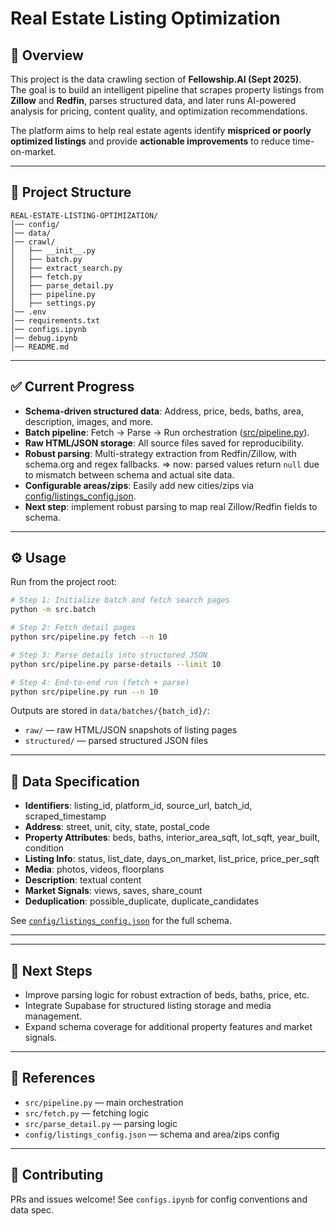 # Real Estate Listing Optimization

## 📌 Overview
This project is the data crawling section of **Fellowship.AI (Sept 2025)**.  
The goal is to build an intelligent pipeline that scrapes property listings from **Zillow** and **Redfin**, parses structured data, and later runs AI-powered analysis for pricing, content quality, and optimization recommendations.  

The platform aims to help real estate agents identify **mispriced or poorly optimized listings** and provide **actionable improvements** to reduce time-on-market.

---


## 📂 Project Structure
```
REAL-ESTATE-LISTING-OPTIMIZATION/
│── config/
│── data/
│── crawl/
│   ├── __init__.py
│   ├── batch.py
│   ├── extract_search.py
│   ├── fetch.py
│   ├── parse_detail.py
│   ├── pipeline.py
│   ├── settings.py
│── .env
│── requirements.txt
│── configs.ipynb
│── debug.ipynb
│── README.md
```

---

## ✅ Current Progress

- **Schema-driven structured data**: Address, price, beds, baths, area, description, images, and more.
- **Batch pipeline**: Fetch → Parse → Run orchestration ([src/pipeline.py](src/pipeline.py)).
- **Raw HTML/JSON storage**: All source files saved for reproducibility.
- **Robust parsing**: Multi-strategy extraction from Redfin/Zillow, with schema.org and regex fallbacks. => now: parsed values return `null` due to mismatch between schema and actual site data.  
- **Configurable areas/zips**: Easily add new cities/zips via [config/listings_config.json](config/listings_config.json).
- **Next step**: implement robust parsing to map real Zillow/Redfin fields to schema.


---

## ⚙️ Usage
Run from the project root:

```bash
# Step 1: Initialize batch and fetch search pages
python -m src.batch

# Step 2: Fetch detail pages
python src/pipeline.py fetch --n 10

# Step 3: Parse details into structured JSON
python src/pipeline.py parse-details --limit 10

# Step 4: End-to-end run (fetch + parse)
python src/pipeline.py run --n 10
```

Outputs are stored in `data/batches/{batch_id}/`:

- `raw/` — raw HTML/JSON snapshots of listing pages
- `structured/` — parsed structured JSON files

---

## 📑 Data Specification

- **Identifiers**: listing_id, platform_id, source_url, batch_id, scraped_timestamp
- **Address**: street, unit, city, state, postal_code
- **Property Attributes**: beds, baths, interior_area_sqft, lot_sqft, year_built, condition
- **Listing Info**: status, list_date, days_on_market, list_price, price_per_sqft
- **Media**: photos, videos, floorplans
- **Description**: textual content
- **Market Signals**: views, saves, share_count
- **Deduplication**: possible_duplicate, duplicate_candidates

See [`config/listings_config.json`](config/listings_config.json) for the full schema.

---
---

## 🚀 Next Steps

- Improve parsing logic for robust extraction of beds, baths, price, etc.
- Integrate Supabase for structured listing storage and media management.
- Expand schema coverage for additional property features and market signals.

---

## 📝 References

- `src/pipeline.py` — main orchestration
- `src/fetch.py` — fetching logic
- `src/parse_detail.py` — parsing logic
- `config/listings_config.json` — schema and area/zips config

---

## 🤝 Contributing

PRs and issues welcome! See `configs.ipynb` for config conventions and data spec.
